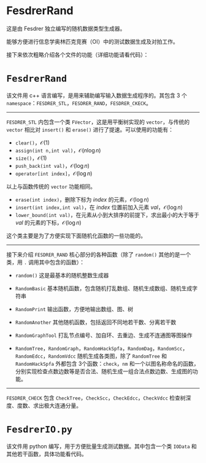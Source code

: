 # FesdrerRand

这是由 Fesdrer 独立编写的随机数据类型生成器。

能够方便进行信息学奥林匹克竞赛（OI）中的测试数据生成及对拍工作。

接下来依次粗略介绍各个文件的功能（详细功能请看代码）：

# `FesdrerRand`

该文件用 c++ 语言编写，是用来辅助编写输入数据生成程序的。其包含 $3$​ 个 `namespace`：`FESDRER_STL`，`FESDRER_RAND`，`FESDRER_CKECK`。

---

`FESDRER_STL` 内包含一个类 `FVector`，这是用平衡树实现的 `vector`，与传统的 `vector` 相比对 `insert()` 和 `erase()` 进行了提速。可以使用的功能有：

- `clear()`，$\mathcal O(1)$
- `assign(int n,int val)`，$\mathcal O(n\log n)$
- `size()`，$\mathcal O(1)$
- `push_back(int val)`，$\mathcal O(\log n)$
- `operator[int index]`，$\mathcal O(\log n)$

以上与函数传统的 `vector` 功能相同。

- `erase(int index)`，删除下标为 $index$ 的元素，$\mathcal O(\log n)$
- `insert(int index,int val)`，在 $index$ 位置前加入元素 $val$，$\mathcal O(\log n)$
- `lower_bound(int val)`，在元素从小到大排序的前提下，求出最小的大于等于 $val$ 的元素的下标，$\mathcal O(\log n)$

这个类主要是为了方便实现下面随机化函数的一些功能的。

---

接下来介绍 `FESDRER_RAND` 核心部分的各种函数（除了 `random()` 其他的是一个类，用 `.` 调用其中包含的函数）：

- `random()` 这是最基本的随机整数生成器

- `RandomBasic` 基本随机函数，包含随机打乱数组、随机生成数组、随机生成字符串

- `RandomPrint` 输出函数，方便地输出数组、图、树

- `RandomAnother` 其他随机函数，包括返回不同地若干数、分离若干数

- `RandomGraphTool` 打乱节点编号、加自环、去重边、生成不连通图等图操作

- `RandomTree`，`RandomGraph`，`RandomHackSpfa`，`RandomDag`，`RandomScc`，`RandomEdcc`，`RandomVdcc` 随机生成各类图，除了 `RandomTree` 和 `RandomHackSpfa` 外都包含 $3$​ 个函数：`check`，`nm` 和一个以图名称命名的函数，分别实现检查点数边数等是否合法、随机生成一组合法点数边数、生成图的功能。

---

`FESDRER_CHECK` 包含 `CheckTree`，`CheckScc`，`CheckEdcc`，`CheckVdcc` 检查树深度、度数、求出极大连通分量。

# `FesdrerIO.py`

该文件用 python 编写，用于方便批量生成测试数据。其中包含一个类 `IOData` 和其他若干函数，具体功能看代码。
